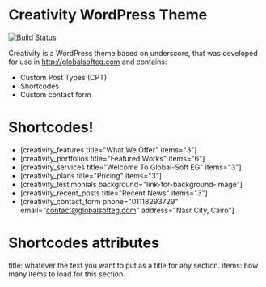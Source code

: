 # Creativity WordPress Theme

[![Build Status](https://travis-ci.org/joemccann/dillinger.svg?branch=master)](https://travis-ci.org/joemccann/dillinger)

Creativity is a WordPress theme based on underscore, that was developed for use in http://globalsofteg.com and contains:

  - Custom Post Types (CPT)
  - Shortcodes
  - Custom contact form

# Shortcodes!

  - [creativity_features title="What We Offer" items="3"]
  - [creativity_portfolios title="Featured Works" items="6"]
  - [creativity_services title="Welcome To Global-Soft EG" items="3"]
  - [creativity_plans title="Pricing" items="3"]
  - [creativity_testimonials background="link-for-background-image"]
  - [creativity_recent_posts title="Recent News" items="3"]
  - [creativity_contact_form phone="01118293729" email="contact@globalsofteg.com" address="Nasr City, Cairo"]
  

# Shortcodes attributes
title: whatever the text you want to put as a title for any section.
items: how many items to load for this section.